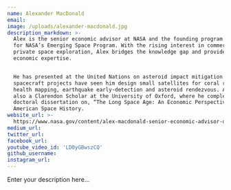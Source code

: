 ```yaml
---
name: Alexander MacDonald
email:
image: /uploads/alexander-macdonald.jpg
description_markdown: >-
  Alex is the senior economic advisor at NASA and the founding program executive
  for NASA’s Emerging Space Program. With the rising interest in commercial and
  private space exploration, Alex bridges the knowledge gap and provides the
  economic expertise.


  He has presented at the United Nations on asteroid impact mitigation and his
  spacecraft projects have seen him design small satellites for coral reef
  health mapping, earthquake early-detection and asteroid rendezvous. Alex was
  also a Clarendon Scholar at the University of Oxford, where he completed his
  doctoral dissertation on, “The Long Space Age: An Economic Perspective on
  American Space History.
website_url: >-
  https://www.nasa.gov/content/alex-macdonald-senior-economic-advisor-office-of-the-administrator
medium_url:
twitter_url:
facebook_url:
youtube_video_id: 'LD0yGBwszCQ'
github_username:
instagram_url:
---
```


Enter your description here...
